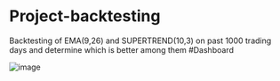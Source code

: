 # Project-backtesting
Backtesting of EMA(9,26) and SUPERTREND(10,3) on past 1000 trading days and determine which is better among them
#Dashboard

![image](https://user-images.githubusercontent.com/33117261/152625608-13a22c9a-aff1-4d9b-b0b0-eebca6e3ae4f.png)
